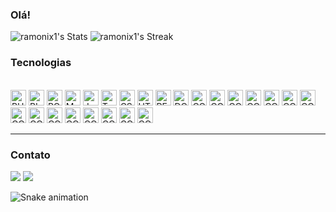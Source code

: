 ### Olá!

![ramonix1's Stats](https://github-readme-stats.vercel.app/api?username=ramonix1&theme=algolia&show_icons=true&hide_border=true&count_private=true)
![ramonix1's Streak](https://github-readme-streak-stats.herokuapp.com/?user=ramonix1&theme=algolia&hide_border=true)

  <!--Tecnologias-->
  <h3>Tecnologias</h3>
  <div style="display: inline_block"><br>
  <img src="https://img.shields.io/badge/FIGMA-282C34?logo=figma&logoColor=3178C6" alt="PHP logo" title="FIGMA" height="25" />
  <img src="https://img.shields.io/badge/BIZAGI-282C34?logo=BIZAGIO&logoColor=3178C6" alt="BIZAGI logo" title="BIZAGI" height="25" />
  <img src="https://img.shields.io/badge/POSTGRESQL-282C34?logo=postgresql&logoColor=3178C6" alt="POSTGRESQL logo" title="POSTGRESQL" height="25" />
  <img src="https://img.shields.io/badge/SQLSERVER-282C34?logo=sql&logoColor=3178C6" alt="MYSQL logo" title="SQL" height="25" />
  <img src="https://img.shields.io/badge/JavaScript-282C34?logo=javascript&logoColor=F7DF1E" alt="JavaScript logo" title="JavaScript" height="25" />
  <img src="https://img.shields.io/badge/POSTMAN-282C34?logo=postman&logoColor=3178C6" alt="TypeScript logo" title="POSTMAN" height="25" />
  <img src="https://img.shields.io/badge/CSS-282C34?logo=css3&logoColor=3178C6" alt="CSS logo" title="CSS" height="25" />
  <img src="https://img.shields.io/badge/HTML5-282C34?logo=html5&logoColor=3178C6" alt="HTML5 logo" title="HTML5" height="25" />
  <img src="https://img.shields.io/badge/SWAGGER-282C34?logo=swagger&logoColor=3178C6" alt="REACT logo" title="SWAGGER" height="25" />
  <img src="https://img.shields.io/badge/DOCKER-282C34?logo=docker&logoColor=3178C6" alt="DOCKER logo" title="DOCKER" height="25" />
  <img src="https://img.shields.io/badge/COMPOSER-282C34?logo=composer&logoColor=3178C6" alt="COMPOSE logo" title="COMPOSE" height="25" />
  <img src="https://img.shields.io/badge/SLACK-282C34?logo=SLACK&logoColor=3178C6" alt="COMPOSE logo" title="COMPOSE" height="25" />
  <img src="https://img.shields.io/badge/REDMINE-282C34?logo=REDMINE&logoColor=3178C6" alt="COMPOSE logo" title="COMPOSE" height="25" />
  <img src="https://img.shields.io/badge/PIPEFY-282C34?logo=PIPEFY&logoColor=3178C6" alt="COMPOSE logo" title="COMPOSE" height="25" />
  <img src="https://img.shields.io/badge/HEFLO-282C34?logo=HEFLO&logoColor=3178C6" alt="COMPOSE logo" title="COMPOSE" height="25" />
  <img src="https://img.shields.io/badge/CUCUMBER-282C34?logo=CUCUMBER&logoColor=3178C6" alt="COMPOSE logo" title="COMPOSE" height="25" />
  <img src="https://img.shields.io/badge/MIRO-282C34?logo=MIRO&logoColor=3178C6" alt="COMPOSE logo" title="COMPOSE" height="25" />
  <img src="https://img.shields.io/badge/LUCIDCHART-282C34?logo=LUCIDCHART&logoColor=3178C6" alt="COMPOSE logo" title="COMPOSE" height="25" />
  <img src="https://img.shields.io/badge/MOODLE-282C34?logo=MOODLE&logoColor=3178C6" alt="COMPOSE logo" title="COMPOSE" height="25" />
      <img src="https://img.shields.io/badge/MOODLE-282C34?logo=MOODLE&logoColor=3178C6" alt="COMPOSE logo" title="COMPOSE" height="25" />
      <img src="https://img.shields.io/badge/MOODLE-282C34?logo=MOODLE&logoColor=3178C6" alt="COMPOSE logo" title="COMPOSE" height="25" />
      <img src="https://img.shields.io/badge/MOODLE-282C34?logo=MOODLE&logoColor=3178C6" alt="COMPOSE logo" title="COMPOSE" height="25" />
      <img src="https://img.shields.io/badge/MOODLE-282C34?logo=MOODLE&logoColor=3178C6" alt="COMPOSE logo" title="COMPOSE" height="25" />
      <img src="https://img.shields.io/badge/MOODLE-282C34?logo=MOODLE&logoColor=3178C6" alt="COMPOSE logo" title="COMPOSE" height="25" />
      <img src="https://img.shields.io/badge/MOODLE-282C34?logo=MOODLE&logoColor=3178C6" alt="COMPOSE logo" title="COMPOSE" height="25" />
  <hr>
  </div>

  <h3>Contato</h3>
  <!--Contato-->
  <div>
  <a href="https://www.linkedin.com/in/ramon-oliveira-40b942b3" target="_blank"><img src="https://img.shields.io/badge/-LinkedIn-%230077B5?style=for-the-badge&logo=linkedin&logoColor=white" target="_blank"></a> 
  <a href = "mailto:ramon.oliveira08@gmail.com"><img src="https://img.shields.io/badge/-Gmail-%23333?style=for-the-badge&logo=gmail&logoColor=white" target="_blank"></a>
  </div>
        
![Snake animation](https://github.com/LuigiGF/LuigiGF/blob/output/github-contribution-grid-snake.svg)
